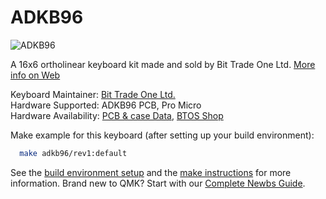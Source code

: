 # ADKB96

![ADKB96](http://btoshop.jp/wp-content/uploads/sites/3/2019/04/ADKB96_ALL.png)  

A 16x6 ortholinear keyboard kit made and sold by Bit Trade One Ltd. [More info on Web](http://bit-trade-one.co.jp/selfmadekb/adkb96/)  

Keyboard Maintainer: [Bit Trade One Ltd.](http://bit-trade-one.co.jp/)  
Hardware Supported: ADKB96 PCB, Pro Micro  
Hardware Availability: [PCB & case Data](https://github.com/bit-trade-one/ADKB96-hardware), [BTOS Shop](http://btoshop.jp/2019/04/11/4562469772424/)  

Make example for this keyboard (after setting up your build environment):  

```sh
  make adkb96/rev1:default  
```

See the [build environment setup](https://docs.qmk.fm/#/getting_started_build_tools) and the [make instructions](https://docs.qmk.fm/#/getting_started_make_guide) for more information. Brand new to QMK? Start with our [Complete Newbs Guide](https://docs.qmk.fm/#/newbs).  
